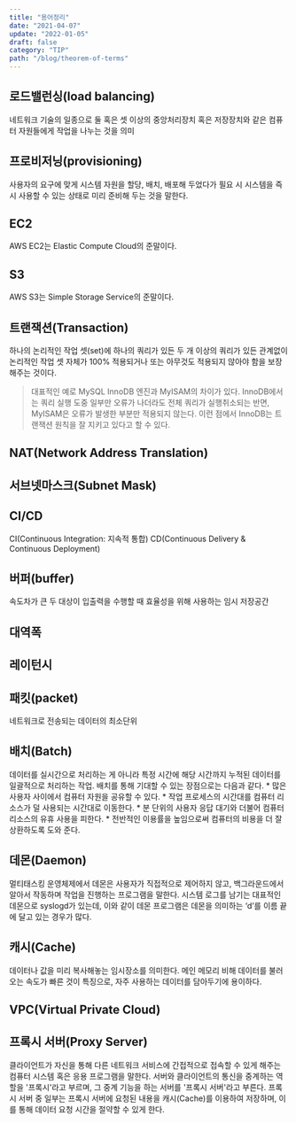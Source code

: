 ```yaml
---
title: "용어정리"
date: "2021-04-07"
update: "2022-01-05"
draft: false
category: "TIP"
path: "/blog/theorem-of-terms"
---
```


## 로드밸런싱(load balancing)
네트워크 기술의 일종으로 둘 혹은 셋 이상의 중앙처리장치 혹은 저장장치와 같은 컴퓨터 자원들에게 작업을 나누는 것을 의미

## 프로비저닝(provisioning)
사용자의 요구에 맞게 시스템 자원을 할당, 배치, 배포해 두었다가 필요 시 시스템을 즉시 사용할 수 있는 상태로 미리 준비해 두는 것을 말한다.

## EC2
AWS EC2는 Elastic Compute Cloud의 준말이다.

## S3
AWS S3는 Simple Storage Service의 준말이다.

## 트랜잭션(Transaction)
하나의 논리적인 작업 셋(set)에 하나의 쿼리가 있든 두 개 이상의 쿼리가 있든 관계없이 논리적인 작업 셋 자체가 100% 적용되거나 또는 아무것도 적용되지 않아야 함을 보장해주는 것이다.
> 대표적인 예로 MySQL InnoDB 엔진과  MyISAM의 차이가 있다. InnoDB에서는 쿼리 실행 도중 일부만 오류가 나더라도 전체 쿼리가 실행취소되는 반면, MyISAM은 오류가 발생한 부분만 적용되지 않는다. 이런 점에서 InnoDB는 트랜잭션 원칙을 잘 지키고 있다고 할 수 있다.


## NAT(Network Address Translation)

## 서브넷마스크(Subnet Mask)

## CI/CD
CI(Continuous Integration: 지속적 통합)
CD(Continuous Delivery & Continuous Deployment)

## 버퍼(buffer)
속도차가 큰 두 대상이 입출력을 수행할 때 효율성을 위해 사용하는 임시 저장공간 

## 대역폭
## 레이턴시
## 패킷(packet)
네트워크로 전송되는 데이터의 최소단위

## 배치(Batch)
데이터를 실시간으로 처리하는 게 아니라 특정 시간에 해당 시간까지 누적된 데이터를 일괄적으로 처리하는 작업. 배치를 통해 기대할 수 있는 장점으로는 다음과 같다.
	* 많은 사용자 사이에서 컴퓨터 자원을 공유할 수 있다.
	* 작업 프로세스의 시간대를 컴퓨터 리소스가 덜 사용되는 시간대로 이동한다.
	* 분 단위의 사용자 응답 대기와 더불어 컴퓨터 리소스의 유휴 사용을 피한다.
	* 전반적인 이용률을 높임으로써 컴퓨터의 비용을 더 잘 상환하도록 도와 준다.

## 데몬(Daemon)
멀티태스킹 운영체제에서 데몬은 사용자가 직접적으로 제어하지 않고, 백그라운드에서 알아서 작동하며 작업을 진행하는 프로그램을 말한다. 시스템 로그를 남기는 대표적인 데몬으로 syslogd가 있는데, 이와 같이 데몬 프로그램은 데몬을 의미하는 ‘d’를 이름 끝에 달고 있는 경우가 많다.

## 캐시(Cache)
데이터나 값을 미리 복사해놓는 임시장소를 의미한다. 메인 메모리 비해 데이터를 불러오는 속도가 빠른 것이 특징으로, 자주 사용하는 데이터를 담아두기에 용이하다.

## VPC(Virtual Private Cloud)

## 프록시 서버(Proxy Server)
클라이언트가 자신을 통해 다른 네트워크 서비스에 간접적으로 접속할 수 있게 해주는 컴퓨터 시스템 혹은 응용 프로그램을 말한다. 서버와 클라이언트의 통신을 중계하는 역할을 '프록시'라고 부르며, 그 중계 기능을 하는 서버를 '프록시 서버'라고 부른다.
프록시 서버 중 일부는 프록시 서버에 요청된 내용을 캐시(Cache)를 이용하여 저장하며, 이를 통해 데이터 요청 시간을 절약할 수 있게 한다.
